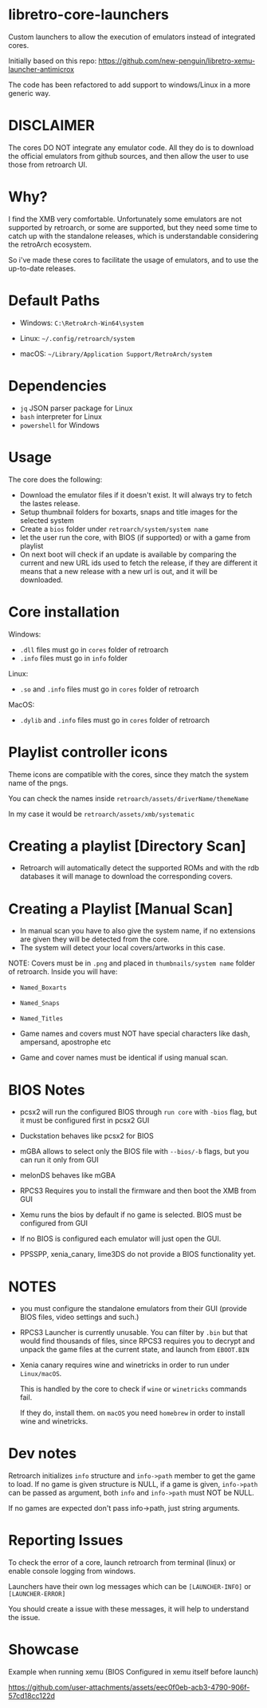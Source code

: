 # libretro-core-launchers
Custom launchers to allow the execution of emulators instead of integrated cores.

Initially based on this repo: https://github.com/new-penguin/libretro-xemu-launcher-antimicrox

The code has been refactored to add support to windows/Linux in a more generic way.

# DISCLAIMER
The cores DO NOT integrate any emulator code. All they do is to download the official emulators from github sources, and then allow the user to use those from retroarch UI.

# Why?
I find the XMB very comfortable. Unfortunately some emulators are not supported by retroarch, or some are supported, but they need some time to 
catch up with the standalone releases, which is understandable considering the retroArch ecosystem.

So i've made these cores to facilitate the usage of emulators, and to use the up-to-date releases.

# Default Paths

- Windows: `C:\RetroArch-Win64\system`

- Linux: `~/.config/retroarch/system`

- macOS: `~/Library/Application Support/RetroArch/system`


# Dependencies

- `jq` JSON parser package for Linux
- `bash` interpreter for Linux
- `powershell` for Windows
  
# Usage

The core does the following:

- Download the emulator files if it doesn't exist. It will always try to fetch the lastes release.
- Setup thumbnail folders for boxarts, snaps and title images for the selected system
- Create a `bios` folder under `retroarch/system/system name`
- let the user run the core, with BIOS (if supported) or with a game from playlist
- On next boot will check if an update is available by comparing the current and new URL ids used to fetch
  the release, if they are different it means that a new release with a new url is out, and it will be downloaded.

# Core installation

Windows:
- `.dll` files must go in `cores` folder of retroarch
-  `.info` files must go in `info` folder

Linux:
- `.so` and `.info` files must go in `cores` folder of retroarch

MacOS:
- `.dylib` and `.info` files must go in `cores` folder of retroarch


# Playlist controller icons

Theme icons are compatible with the cores, since they match the system name of the pngs.

You can check the names inside `retroarch/assets/driverName/themeName`

In my case it would be `retroarch/assets/xmb/systematic`

# Creating a playlist [Directory Scan]

- Retroarch will automatically detect the supported ROMs and with the rdb databases it will manage to download the corresponding
  covers.

# Creating a Playlist [Manual Scan]

- In manual scan you have to also give the system name, if no extensions are given they will be detected from the core.
- The system will detect your local covers/artworks in this case.

NOTE: Covers must be in `.png` and placed in `thumbnails/system name` folder of retroarch. Inside you will have:

  - `Named_Boxarts`
  - `Named_Snaps`
  - `Named_Titles`


- Game names and covers must NOT have special characters like dash, ampersand, apostrophe etc

- Game and cover names must be identical if using manual scan.


# BIOS Notes
  - pcsx2 will run the configured BIOS through `run core` with `-bios` flag, but it must be configured first in pcsx2 GUI
    
  - Duckstation behaves like pcsx2 for BIOS
    
  - mGBA allows to select only the BIOS file with `--bios/-b` flags, but you can run it only from GUI
 
  - melonDS behaves like mGBA
 
  - RPCS3 Requires you to install the firmware and then boot the XMB from GUI
    
  - Xemu runs the bios by default if no game is selected. BIOS must be configured from GUI
    
  - If no BIOS is configured each emulator will just open the GUI.

  - PPSSPP, xenia_canary, lime3DS do not provide a BIOS functionality yet.

# NOTES

- you must configure the standalone emulators from their GUI (provide BIOS files, video settings and such.)

- RPCS3 Launcher is currently unusable. You can filter by `.bin` but that would find thousands of files,
  since RPCS3 requires you to decrypt and unpack the game files at the current state, and launch from `EBOOT.BIN`

- Xenia canary requires wine and winetricks in order to run under `Linux/macOS`. 
  
  This is handled by the core to check if `wine` or `winetricks` commands fail. 
  
  If they do, install them. on `macOS` you need `homebrew` in order to install wine and winetricks.


# Dev notes

Retroarch initializes `info` structure and `info->path` member to get the game to load. If no game is given structure is NULL, if a game is given,
`info->path` can be passed as argument, both `info` and `info->path` must NOT be NULL.

If no games are expected don't pass info->path, just string arguments.

# Reporting Issues
To check the error of a core, launch retroarch from terminal (linux) or enable console logging from windows.

Launchers have their own log messages which can be `[LAUNCHER-INFO]` or `[LAUNCHER-ERROR]`

You should create a issue with these messages, it will help to understand the issue.


# Showcase

Example when running xemu (BIOS Configured in xemu itself before launch)

https://github.com/user-attachments/assets/eec0f0eb-acb3-4790-906f-57cd18cc122d


